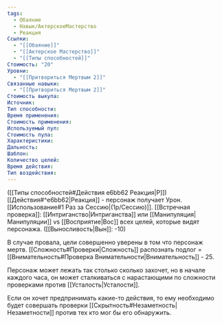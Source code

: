 ```yaml
---
tags:
  - Обаяние
  - Навык/АктерскоеМастерство
  - Реакция
Ссылки:
  - "[[Обаяние]]"
  - "[[Актерское Мастерство]]"
  - "[[Типы способностей]]"
Стоимость: "20"
Уровни:
  - "[[Притвориться Мертвым 2]]"
Связанные навыки:
  - "[[Притвориться Мертвым 2]]"
Стоимость выкупа:
Источник:
Тип способности:
Время применения:
Стоимость применения:
Используемый пул:
Стоимость пула:
Характеристики:
Дальность:
Шаблон:
Количество целей:
Время действия:
Тип воздействия:
---
```

([[Типы способностей#Действия e6bb62 Реакция|Р]]) [[Действия#^e6bb62|Реакция]] - персонаж получает Урон. [[Использование#1 Раз за Сессию|(1р/Сессию)]]. [[Встречная проверка]]: [[Интриганство|Интриганства]] или [[Манипуляция|Манипуляции]] vs [[Восприятие|Вос]] всех целей, которые видят персонажа. ([[Выносливость|Вын]]: -10)

В случае провала, цели совершенно уверены в том что персонаж мертв. [[Сложность#Проверки|Сложность]] распознать подлог = [[Внимательность#Проверка Внимательности|Внимательность]] -  25.

Персонаж может лежать так столько сколько захочет, но в начале каждого часа, он может сталкиваться с нарастающими по сложности проверками против [[Усталость|Усталости]]. 

Если он хочет предпринимать какие-то действия, то ему необходимо будет совершать проверки [[Скрытность#Незаметность|Незаметности]] против тех кто мог бы его обнаружить. 